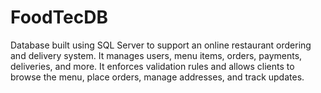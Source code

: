 # FoodTecDB
Database built using SQL Server to support an online restaurant ordering and delivery system. It manages users, menu items, orders, payments, deliveries, and more. It enforces validation rules and allows clients to browse the menu, place orders, manage addresses, and track updates.
